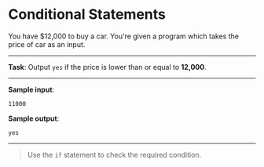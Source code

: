 # Conditional Statements

You have $12,000 to buy a car. You're given a program which takes the price of car as an input.

---

**Task**: Output `yes` if the price is lower than or equal to **12,000**.

---

**Sample input**: 
```
11000
```

**Sample output**: 
```
yes
```

---

>Use the `if` statement to check the required condition.
